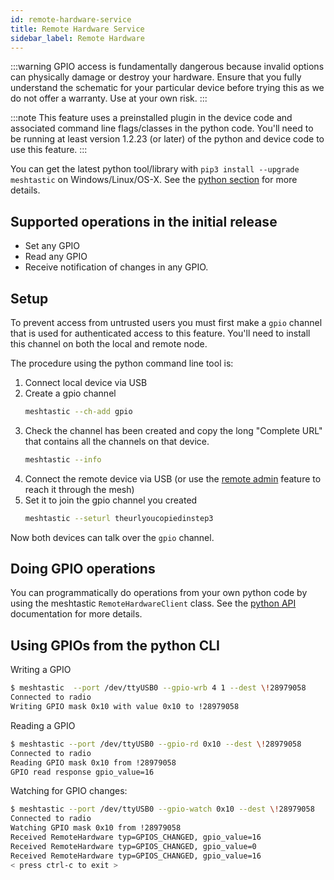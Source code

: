 ```yaml
---
id: remote-hardware-service
title: Remote Hardware Service
sidebar_label: Remote Hardware
---
```


:::warning
GPIO access is fundamentally dangerous because invalid options can physically damage or destroy your hardware. Ensure that you fully understand the schematic for your particular device before trying this as we do not offer a warranty. Use at your own risk.
:::

:::note
This feature uses a preinstalled plugin in the device code and associated command line flags/classes in the python code.  You'll need to be running at least version 1.2.23 (or later) of the python and device code to use this feature.
:::

You can get the latest python tool/library with `pip3 install --upgrade meshtastic` on Windows/Linux/OS-X. See the [python section](/docs/software/python/python-installation) for more details.

## Supported operations in the initial release

- Set any GPIO
- Read any GPIO
- Receive notification of changes in any GPIO.

## Setup



To prevent access from untrusted users you must first make a `gpio` channel that is used for authenticated access to this feature.  You'll need to install this channel on both the local and remote node.

The procedure using the python command line tool is:

1. Connect local device via USB
2. Create a gpio channel
    ```bash
    meshtastic --ch-add gpio
    ```
3. Check the channel has been created and copy the long "Complete URL" that contains all the channels on that device.
    ```bash
    meshtastic --info
    ```
4. Connect the remote device via USB (or use the [remote admin](device-remote-admin) feature to reach it through the mesh)
5. Set it to join the gpio channel you created
    ```bash
    meshtastic --seturl theurlyoucopiedinstep3
    ```

Now both devices can talk over the `gpio` channel.

## Doing GPIO operations

You can programmatically do operations from your own python code by using the meshtastic `RemoteHardwareClient` class. See the [python API](https://meshtastic.org/docs/software/python/python-installation) documentation for more details.

## Using GPIOs from the python CLI

Writing a GPIO
```bash title="Expected output"
$ meshtastic  --port /dev/ttyUSB0 --gpio-wrb 4 1 --dest \!28979058
Connected to radio
Writing GPIO mask 0x10 with value 0x10 to !28979058
```

Reading a GPIO
```bash title="Expected output"
$ meshtastic --port /dev/ttyUSB0 --gpio-rd 0x10 --dest \!28979058
Connected to radio
Reading GPIO mask 0x10 from !28979058
GPIO read response gpio_value=16
```

Watching for GPIO changes:
```bash title="Expected output"
$ meshtastic --port /dev/ttyUSB0 --gpio-watch 0x10 --dest \!28979058
Connected to radio
Watching GPIO mask 0x10 from !28979058
Received RemoteHardware typ=GPIOS_CHANGED, gpio_value=16
Received RemoteHardware typ=GPIOS_CHANGED, gpio_value=0
Received RemoteHardware typ=GPIOS_CHANGED, gpio_value=16
< press ctrl-c to exit >
```
